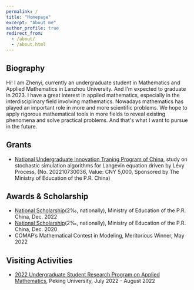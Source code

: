 ```yaml
---
permalink: /
title: "Homepage"
excerpt: "About me"
author_profile: true
redirect_from: 
  - /about/
  - /about.html
---
```



Biography
---
Hi! I am Zhenyi, currently an undergraduate student in Mathematics and Applied Mathematics in Lanzhou University. And I'm expected to graduate in 2023. I have a great interest in applied mathematics, especially in the interdisciplinary field involving mathematics. Nowadays mathematics has played an important role in more and more scientific problems. We hope to apply rigorous mathematical tools in more fields to reveal existing phenomena and solve practical problems. And that's what I want to pursue in the future. 

Grants
---
* [National Undergraduate Innovation Traning Program of China](http://gjcxcy.bjtu.edu.cn/index.aspx), study on stochastic simulation algorithms for Langevin equation driven by Lévy Process, (No. 202210730036, Value: CNY 5,000, Sponsored by The Ministry of Education of the P.R. China)

Awards & Scholarship
---
* [National Scholarship](https://baike.baidu.com/item/%E5%9B%BD%E5%AE%B6%E5%A5%96%E5%AD%A6%E9%87%91/9693046)(2‰, nationally), Ministry of Education of the P.R. China, Dec. 2022
* [National Scholarship](https://baike.baidu.com/item/%E5%9B%BD%E5%AE%B6%E5%A5%96%E5%AD%A6%E9%87%91/9693046)(2‰, nationally), Ministry of Education of the P.R. China, Dec. 2020
* COMAP’s Mathematical Contest in Modeling, Meritorious Winner, May 2022

Visiting Activities
---
* [2022 Undergraduate Student Research Program on Applied Mathematics](https://bicmr.pku.edu.cn/content/show/17-2720.html), Peking University, July 2022 - August 2022

